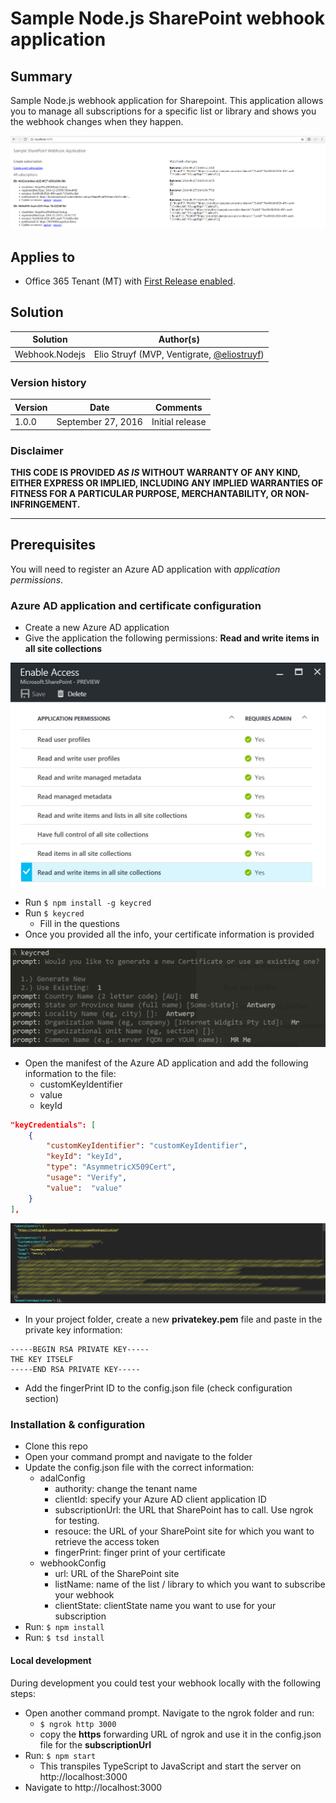 # Sample Node.js SharePoint webhook application

## Summary

Sample Node.js webhook application for Sharepoint. This application allows you to manage all subscriptions for a specific list or library and shows you the webhook changes when they happen.

![Notification sample](./assets/homepage-view.png)

## Applies to

- Office 365 Tenant (MT) with [First Release enabled](https://support.office.com/en-us/article/Set-up-the-Standard-or-First-Release-options-in-Office-365-3b3adfa4-1777-4ff0-b606-fb8732101f47).

## Solution
Solution | Author(s)
---------|----------
Webhook.Nodejs | Elio Struyf (MVP, Ventigrate, [@eliostruyf](https://twitter.com/eliostruyf))

### Version history
Version  | Date | Comments
---------| -----| --------
1.0.0  | September 27, 2016 | Initial release

### Disclaimer
**THIS CODE IS PROVIDED *AS IS* WITHOUT WARRANTY OF ANY KIND, EITHER EXPRESS OR IMPLIED, INCLUDING ANY IMPLIED WARRANTIES OF FITNESS FOR A PARTICULAR PURPOSE, MERCHANTABILITY, OR NON-INFRINGEMENT.**

---

## Prerequisites

You will need to register an Azure AD application with *application permissions*.

### Azure AD application and certificate configuration
- Create a new Azure AD application
- Give the application the following permissions: **Read and write items in all site collections**

![Read & Write permissions](./assets/azure-ad-permissions.png)

- Run `$ npm install -g keycred`
- Run `$ keycred`
    - Fill in the questions
- Once you provided all the info, your certificate information is provided

![Certificate information](./assets/certificate.png)

- Open the manifest of the Azure AD application and add the following information to the file:
    - customKeyIdentifier
    - value
    - keyId

```JSON
"keyCredentials": [
    {
        "customKeyIdentifier": "customKeyIdentifier",
        "keyId": "keyId",
        "type": "AsymmetricX509Cert",
        "usage": "Verify",
        "value":  "value"
    }
],
```

![keyCredentials config](./assets/manifest.png)

- In your project folder, create a new **privatekey.pem** file and paste in the private key information:

```
-----BEGIN RSA PRIVATE KEY-----
THE KEY ITSELF
-----END RSA PRIVATE KEY-----
```

- Add the fingerPrint ID to the config.json file (check configuration section)

### Installation & configuration
- Clone this repo
- Open your command prompt and navigate to the folder
- Update the config.json file with the correct information:
    - adalConfig
        - authority: change the tenant name
        - clientId: specify your Azure AD client application ID
        - subscriptionUrl: the URL that SharePoint has to call. Use ngrok for testing.
        - resouce: the URL of your SharePoint site for which you want to retrieve the access token
        - fingerPrint: finger print of your certificate
    - webhookConfig
        - url: URL of the SharePoint site
        - listName: name of the list / library to which you want to subscribe your webhook
        - clientState: clientState name you want to use for your subscription
- Run: `$ npm install`
- Run: `$ tsd install`

####  Local development
During development you could test your webhook locally with the following steps:
- Open another command prompt. Navigate to the ngrok folder and run:
    - `$ ngrok http 3000`
    - copy the **https** forwarding URL of ngrok and use it in the config.json file for the **subscriptionUrl**
- Run: `$ npm start`
    - This transpiles TypeScript to JavaScript and start the server on http://localhost:3000
- Navigate to http://localhost:3000
